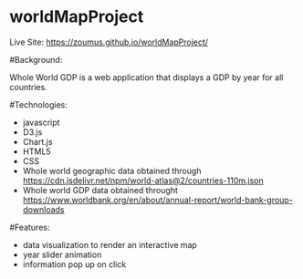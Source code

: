 # worldMapProject

Live Site: https://zoumus.github.io/worldMapProject/

#Background: 

   Whole World GDP is a web application that displays a GDP by year for all countries.

#Technologies:

   - javascript
   - D3.js
   - Chart.js
   - HTML5
   - CSS
   - Whole world geographic data obtained through https://cdn.jsdelivr.net/npm/world-atlas@2/countries-110m.json
   - Whole world GDP data obtained throught https://www.worldbank.org/en/about/annual-report/world-bank-group-downloads

#Features:

   - data visualization to render an interactive map
   - year slider animation
   - information pop up on click
   

   
